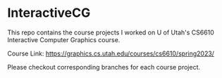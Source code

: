 # InteractiveCG
This repo contains the course projects I worked on U of Utah's CS6610 Interactive Computer Graphics course.

Course Link: https://graphics.cs.utah.edu/courses/cs6610/spring2023/

Please checkout corresponding branches for each course project.